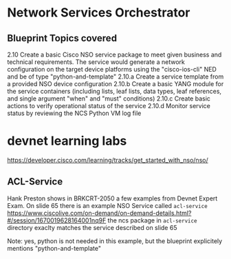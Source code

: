 # Network Services Orchestrator
## Blueprint Topics covered
2.10	Create a basic Cisco NSO service package to meet given business and technical requirements. The service would generate a network configuration on the target device platforms using the "cisco-ios-cli" NED and be of type "python-and-template"
2.10.a	Create a service template from a provided NSO device configuration
2.10.b	Create a basic YANG module for the service containers (including lists, leaf lists, data types, leaf references, and single argument "when" and "must" conditions)
2.10.c	Create basic actions to verify operational status of the service
2.10.d	Monitor service status by reviewing the NCS Python VM log file
# devnet learning labs
https://developer.cisco.com/learning/tracks/get_started_with_nso/nso/



## ACL-Service
Hank Preston shows in BRKCRT-2050 a few examples from Devnet Expert Exam.
On slide 65 there is an example NSO Service called `acl-service`
https://www.ciscolive.com/on-demand/on-demand-details.html?#/session/1670019628164001nq9F
the ncs package in `acl-service` directory exaclty matches the service described on slide 65

Note: yes, python is not needed in this example, but the blueprint explicitely mentions "python-and-template"